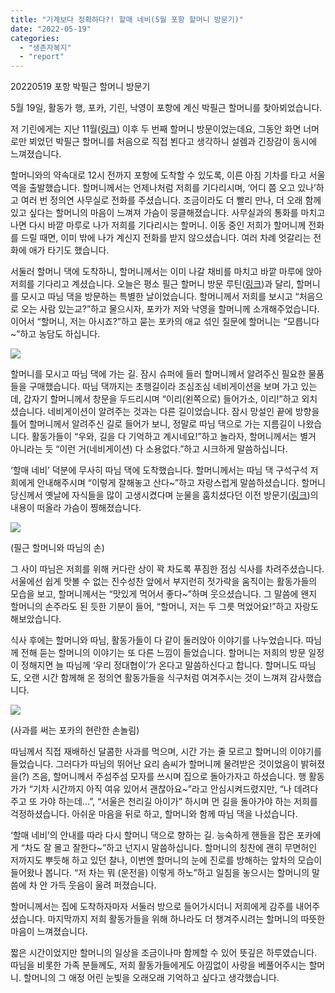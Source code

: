 ```yaml
---
title: "기계보다 정확하다?! 할매 네비(5월 포항 할머니 방문기)"
date: "2022-05-19"
categories: 
  - "생존자복지"
  - "report"
---
```


20220519 포항 박필근 할머니 방문기

5월 19일, 활동가 행, 포카, 기린, 낙영이 포항에 계신 박필근 할머니를 찾아뵈었습니다.

저 기린에게는 지난 11월([링크](https://womenandwar.net/kr/%ed%95%a0%eb%a8%b8%eb%8b%88%ea%b0%80-%eb%82%98%eb%a5%bc-%eb%b6%80%eb%a5%b4%eb%8a%94-%eb%a7%90/)) 이후 두 번째 할머니 방문이었는데요, 그동안 화면 너머로만 뵈었던 박필근 할머니를 처음으로 직접 뵌다고 생각하니 설렘과 긴장감이 동시에 느껴졌습니다.

할머니와의 약속대로 12시 전까지 포항에 도착할 수 있도록, 이른 아침 기차를 타고 서울역을 출발했습니다. 할머니께서는 언제나처럼 저희를 기다리시며, ‘어디 쯤 오고 있나’하고 여러 번 정의연 사무실로 전화를 주셨습니다. 조금이라도 더 빨리 만나, 더 오래 함께 있고 싶다는 할머니의 마음이 느껴져 가슴이 뭉클해졌습니다. 사무실과의 통화를 마치고 나면 다시 바깥 마루로 나가 저희를 기다리시는 할머니. 이동 중인 저희가 할머니께 전화를 드릴 때면, 이미 밖에 나가 계신지 전화를 받지 않으셨습니다. 여러 차례 엇갈리는 전화에 애가 타기도 했습니다.

서둘러 할머니 댁에 도착하니, 할머니께서는 이미 나갈 채비를 마치고 바깥 마루에 앉아 저희를 기다리고 계셨습니다. 오늘은 평소 필근 할머니 방문 루틴([링크](https://womenandwar.net/kr/%eb%8b%a4%ec%9d%8c%ec%9d%80-%ed%99%94%ed%88%ac%eb%8b%a4-%ed%95%84%ea%b7%bc-%ed%95%a0%eb%a8%b8%eb%8b%88%ec%9d%98-%eb%a3%a8%ed%8b%b4-%eb%94%b0%eb%9d%bc%ec%9e%a1%ea%b8%b0/))과 달리, 할머니를 모시고 따님 댁을 방문하는 특별한 날이었습니다. 할머니께서 저희를 보시고 “처음으로 오는 사람 있는교?”하고 물으시자, 포카가 저와 낙영을 할머니께 소개해주었습니다. 이어서 “할머니, 저는 아시죠?”하고 묻는 포카의 애교 섞인 질문에 할머니는 “모릅니다~”하고 농담도 하십니다.

![](https://womenandwar.net/kr/wp-content/uploads/2022/05/20220519_133856-1024x577.jpg)

할머니를 모시고 따님 댁에 가는 길. 잠시 슈퍼에 들러 할머니께서 알려주신 필요한 물품들을 구매했습니다. 따님 댁까지는 초행길이라 조심조심 네비게이션을 보며 가고 있는데, 갑자기 할머니께서 창문을 두드리시며 “이리(왼쪽으로) 들어가소, 이리!”하고 외치셨습니다. 네비게이션이 알려주는 것과는 다른 길이었습니다. 잠시 망설인 끝에 방향을 틀어 할머니께서 알려주신 길로 들어가 보니, 정말로 따님 댁으로 가는 지름길이 나왔습니다. 활동가들이 “우와, 길을 다 기억하고 계시네요!”하고 놀라자, 할머니께서는 별거 아니라는 듯 “이런 거(네비게이션) 다 소용없다.”하고 시크하게 말씀하십니다.

‘할매 네비’ 덕분에 무사히 따님 댁에 도착했습니다. 할머니께서는 따님 댁 구석구석 저희에게 안내해주시며 “이렇게 잘해놓고 산다~”하고 자랑스럽게 말씀하셨습니다. 할머니 당신께서 옛날에 자식들을 많이 고생시켰다며 눈물을 훔치셨다던 이전 방문기([링크](https://womenandwar.net/kr/%eb%8b%a4%ec%9d%8c%ec%9d%80-%ed%99%94%ed%88%ac%eb%8b%a4-%ed%95%84%ea%b7%bc-%ed%95%a0%eb%a8%b8%eb%8b%88%ec%9d%98-%eb%a3%a8%ed%8b%b4-%eb%94%b0%eb%9d%bc%ec%9e%a1%ea%b8%b0/))의 내용이 떠올라 가슴이 찡해졌습니다.

![](https://womenandwar.net/kr/wp-content/uploads/2022/05/20220519_141730-1024x577.jpg)

(필근 할머니와 따님의 손)

그 사이 따님은 저희를 위해 커다란 상이 꽉 차도록 푸짐한 점심 식사를 차려주셨습니다. 서울에선 쉽게 맛볼 수 없는 진수성찬 앞에서 부지런히 젓가락을 움직이는 활동가들의 모습을 보고, 할머니께서는 “맛있게 먹어서 좋다~”하며 웃으셨습니다. 그 말씀에 왠지 할머니의 손주라도 된 듯한 기분이 들어, “할머니, 저는 두 그릇 먹었어요!”하고 자랑도 해보았습니다.

식사 후에는 할머니와 따님, 활동가들이 다 같이 둘러앉아 이야기를 나누었습니다. 따님께 전해 듣는 할머니의 이야기는 또 다른 느낌이 들었습니다. 할머니는 저희의 방문 일정이 정해지면 늘 따님께 ‘우리 정대협이’가 온다고 말씀하신다고 합니다. 할머니도 따님도, 오랜 시간 함께해 온 정의연 활동가들을 식구처럼 여겨주시는 것이 느껴져 감사했습니다.

![](https://womenandwar.net/kr/wp-content/uploads/2022/05/photo_2022-05-25_16-23-00-1024x768.jpg)

(사과를 써는 포카의 현란한 손놀림)

따님께서 직접 재배하신 달콤한 사과를 먹으며, 시간 가는 줄 모르고 할머니의 이야기를 들었습니다. 그러다가 따님의 뛰어난 요리 솜씨가 할머니께 물려받은 것이었음이 밝혀졌을(?) 즈음, 할머니께서 주섬주섬 모자를 쓰시며 집으로 돌아가자고 하셨습니다. 행 활동가가 “기차 시간까지 아직 여유 있어서 괜찮아요~”라고 안심시켜드렸지만, “나 데려다 주고 또 가야 하는데...”, “서울은 천리길 아이가” 하시며 먼 길을 돌아가야 하는 저희를 걱정하셨습니다. 아쉬운 마음을 뒤로 하고, 할머니와 함께 따님 댁을 나섰습니다.

‘할매 네비’의 안내를 따라 다시 할머니 댁으로 향하는 길. 능숙하게 핸들을 잡은 포카에게 “차도 잘 몰고 잘한다~”하고 넌지시 말씀하십니다. 할머니의 칭찬에 괜히 무면허인 저까지도 뿌듯해 하고 있던 찰나, 이번엔 할머니의 눈에 진로를 방해하는 앞차의 모습이 들어왔나 봅니다. “저 차는 뭐 (운전을) 이렇게 하노”하고 일침을 놓으시는 할머니의 말씀에 차 안 가득 웃음이 울려 퍼졌습니다.

할머니께서는 집에 도착하자마자 서둘러 방으로 들어가시더니 저희에게 감주를 내어주셨습니다. 마지막까지 저희 활동가들을 위해 하나라도 더 챙겨주시려는 할머니의 따뜻한 마음이 느껴졌습니다.

짧은 시간이었지만 할머니의 일상을 조금이나마 함께할 수 있어 뜻깊은 하루였습니다. 따님을 비롯한 가족 분들께도, 저희 활동가들에게도 아낌없이 사랑을 베풀어주시는 할머니. 할머니의 그 애정 어린 눈빛을 오래오래 기억하고 싶다고 생각했습니다.
